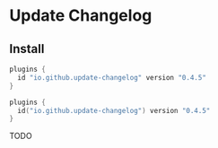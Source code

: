 # Update Changelog

## Install

```groovy
plugins {
  id "io.github.update-changelog" version "0.4.5"
}
```
```kotlin
plugins {
  id("io.github.update-changelog") version "0.4.5"
}
```

TODO